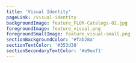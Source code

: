 ```yaml
---
title: 'Visual Identity'
pageLink: /visual-identity
backgroundImage: feature_FLOR-Catalogs-02.jpg
foregroundImage: feature_visual.png
foregroundSmallImage: feature_visual-small.png
sectionBackgroundColor: '#fab28a'
sectionTextColor: '#353d38'
sectionSecondaryTextColor: '#e9eef1'
---
```


